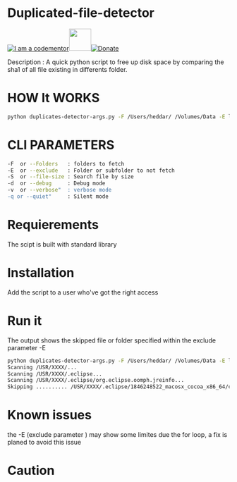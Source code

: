# Duplicated-file-detector
<a href="http://bitly.com/2grT54q"><img src="https://cdn.codementor.io/badges/i_am_a_codementor_dark.svg" alt="I am a codementor" style="max-width:100%"/></a><a href="http://bitly.com/2grT54q"><img src="https://upload.wikimedia.org/wikipedia/commons/thumb/0/0a/Python.svg/48px-Python.svg.png" height="50">[![Donate](https://www.paypalobjects.com/en_US/i/btn/btn_donateCC_LG.gif)](https://www.paypal.com/cgi-bin/webscr?cmd=_s-xclick&hosted_button_id=WX4EKLLLV49WG)



Description : A quick python script to free up disk space by comparing the sha1 of all file existing in differents folder.

HOW It WORKS
================
```bash
python duplicates-detector-args.py -F /Users/heddar/ /Volumes/Data -E lib
```
CLI PARAMETERS
================
```bash
-F  or --Folders   : folders to fetch
-E  or --exclude   : Folder or subfolder to not fetch
-S  or --file-size : Search file by size
-d  or --debug     : Debug mode
-v  or --verbose"  : verbose mode
-q or --quiet"     : Silent mode
```

Requierements
================
The scipt is built with standard library

Installation
================
Add the script to a user who've got the right access 

Run it 
================
The output shows the skipped file or folder specified within the exclude parameter -E 
```bash
python duplicates-detector-args.py -F /Users/heddar/ /Volumes/Data -E lib
Scanning /USR/XXXX/...
Scanning /USR/XXXX/.eclipse...
Scanning /USR/XXXX/.eclipse/org.eclipse.oomph.jreinfo...
Skipping .......... /USR/XXXX/.eclipse/1846248522_macosx_cocoa_x86_64/configuration/org.eclipse.osgi/143/0/.cp/libswt-pi-cocoa-4758.jnilib Found lib
```

Known issues
================
the -E (exclude parameter ) may show some limites due the for loop, a fix is planed to avoid this issue


Caution 
================


